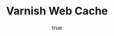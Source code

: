 ---
author:
  name: Linode
  email: docs@linode.com
keywords: ["varnish", "cache"]
license: '[CC BY-ND 4.0](https://creativecommons.org/licenses/by-nd/4.0)'
published: 2014-09-09
title: Varnish Web Cache
---